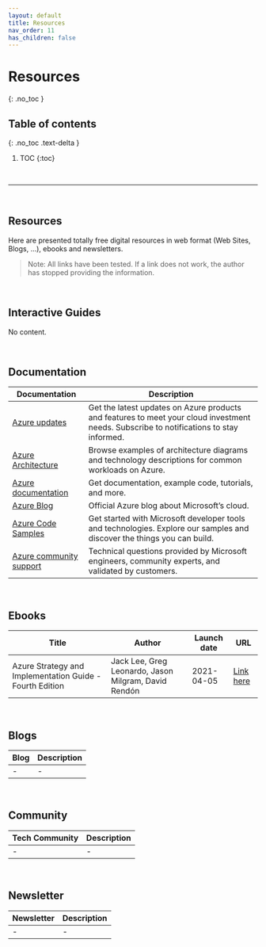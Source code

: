 ```yaml
---
layout: default
title: Resources
nav_order: 11
has_children: false
---
```


# Resources
{: .no_toc }


## Table of contents
{: .no_toc .text-delta }

1. TOC
{:toc}

<br/>

---

<br/>

## Resources

Here are presented totally free digital resources in web format (Web Sites, Blogs, ...), ebooks and newsletters.

> Note: All links have been tested. If a link does not work, the author has stopped providing the information.

<br/>

## Interactive Guides

No content.

<!-- 
| Topic | Guide |
| :---: | ---   | 
| - - - | - - - |

--> 


<br/>

## Documentation

<!-- No content. -->

| Documentation | Description |
| --- | --- |
| [Azure updates](https://azure.microsoft.com/en-us/updates/) |  Get the latest updates on Azure products and features to meet your cloud investment needs. Subscribe to notifications to stay informed. |
| [Azure Architecture](https://docs.microsoft.com/en-us/azure/architecture/browse/) | Browse examples of architecture diagrams and technology descriptions for common workloads on Azure. |
| [Azure documentation](https://learn.microsoft.com/en-us/azure/) | Get documentation, example code, tutorials, and more. |
| [Azure Blog](https://azure.microsoft.com/en-us/blog/) | Official Azure blog about Microsoft’s cloud. |
| [Azure Code Samples](https://azure.microsoft.com/en-in/resources/samples/) |  Get started with Microsoft developer tools and technologies. Explore our samples and discover the things you can build. | 
| [Azure community support](https://docs.microsoft.com/en-us/answers/products/azure) | Technical questions provided by Microsoft engineers, community experts, and validated by customers. |

<br/>

## Ebooks

<!--No content.-->

| Title | Author    | Launch date   | URL   |
| ---   | ---       | ---           | ---   | 
| Azure Strategy and Implementation Guide - Fourth Edition | Jack Lee, Greg Leonardo, Jason Milgram, David Rendón | 2021-04-05 | [Link here](https://azure.microsoft.com/en-us/resources/azure-strategy-and-implementation-guide-fourth-edition/) | 

<br/>

## Blogs

<!--No content.-->

| Blog | Description | 
| --- | --- | 
| - | - | 

<br/>

##  Community

<!--No content.-->

| Tech Community | Description | 
| --- | --- | 
| - | - | 

<br/>

## Newsletter

<!--No content.-->

| Newsletter | Description | 
| --- | --- | 
| - | - | 


<br/>
